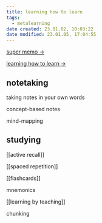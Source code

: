 ```yaml
---
title: learning how to learn
tags:
  - metalearning
date created: 23.01.02, 10:03:22
date modified: 23.01.05, 17:04:55
---
```


[super memo ->](http://super-memory.com/index.htm)

[learning how to learn ->](https://www.coursera.org/learn/learning-how-to-learn/home/week/1)

## notetaking

taking notes in your own words

concept-based notes

mind-mapping

## studying

[[active recall]]

[[spaced repetition]]

[[flashcards]]

mnemonics

[[learning by teaching]]

chunking
